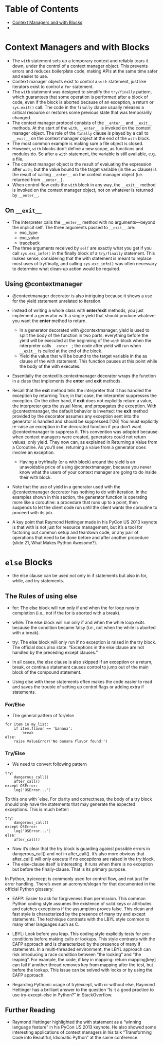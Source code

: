 # Table of Contents

* [Context Managers and with Blocks](#context-managers-and-with-blocks)
* [](#)


# Context Managers and with Blocks
* The `with` statement sets up a temporary context and reliably tears it down, under the control of a context manager object. This prevents errors and reduces boilerplate code, making APIs at the same time safer and easier to use.
* Context manager objects exist to control a `with` statement, just like iterators exist to control a `for` statement.
* The `with` statement was designed to simplify the `try/finally` pattern, which guarantees that some operation is performed after a block of code, even if the block is aborted because of an exception, a return or `sys.exit()` call. The code in the `finally` clause usually releases a critical resource or restores some previous state that was temporarily changed.
* The context manager protocol consists of the `__enter__` and `__exit__` methods. At the start of the `with`, `__enter__` is invoked on the context manager object. The role of the `finally` clause is played by a call to `__exit__` on the context manager object at the end of the `with` block.
* The most common example is making sure a file object is closed.
* However, `with` blocks don’t define a new scope, as functions and modules do. So after a `with` statement, the variable is still available, e.g. a file.
* The context manager object is the result of evaluating the expression after `with`, but the value bound to the target variable (in the `as` clause) is the result of calling `__enter__` on the context manager object (i.e. returned from `__enter__`).
* When control flow exits the `with` block in any way, the `__exit__` method is invoked on the context manager object, not on whatever is returned by `__enter__`.

## On `__exit__`
* The interpreter calls the `__enter__` method with no arguments—beyond the implicit self. The three arguments passed to `__exit__` are:
  * exc_type
  * exc_value
  * traceback
* The three arguments received by `self` are exactly what you get if you call `sys.exc_info()` in the finally block of a `try/finally` statement. This makes sense, considering that the with statement is meant to replace most uses of try/finally, and calling `sys.exc_info()` was often necessary to determine what clean-up action would be required.

## Using @contextmanager
* @contextmanager decorator is also intriguing because it shows a use for the yield statement unrelated to iteration.
* instead of writing a whole class with __enter__/__exit__ methods, you just implement a generator with a single yield that should produce whatever you want the __enter__ method to return.
  * In a generator decorated with @contextmanager, yield is used to split the body of the function in two parts: everything before the yield will be executed at the beginning of the `with` block when the interpreter calls `__enter__`; the code after yield will run when `__exit__` is called at the end of the block.
  * Yield the value that will be bound to the target variable in the as clause of the with statement. This function pauses at this point while the body of the with executes.
* Essentially the contextlib.contextmanager decorator wraps the function in a class that implements the __enter__ and __exit__ methods.
* Recall that the __exit__ method tells the interpreter that it has handled the exception by returning True; in that case, the interpreter suppresses the exception. On the other hand, if __exit__ does not explicitly return a value, the interpreter gets the usual None, and propagates the exception. With @contextmanager, the default behavior is inverted: the __exit__ method provided by the decorator assumes any exception sent into the generator is handled and should be suppressed.[126] You must explicitly re-raise an exception in the decorated function if you don’t want @contextmanager to suppress it. This convention was adopted because when context managers were created, generators could not return values, only yield. They now can, as explained in Returning a Value from a Coroutine. As you’ll see, returning a value from a generator does involve an exception.
  * Having a try/finally (or a with block) around the yield is an unavoidable price of using @contextmanager, because you never know what the users of your context manager are going to do inside their with block.
* Note that the use of yield in a generator used with the @contextmanager decorator has nothing to do with iteration. In the examples shown in this section, the generator function is operating more like a coroutine: a procedure that runs up to a point, then suspends to let the client code run until the client wants the coroutine to proceed with its job.

* A key point that Raymond Hettinger made in his PyCon US 2013 keynote is that with is not just for resource management, but it’s a tool for factoring out common setup and teardown code, or any pair of operations that need to be done before and after another procedure (slide 21, What Makes Python Awesome?).


# `else` Blocks
* the else clause can be used not only in if statements but also in for, while, and try statements.

## The Rules of using else
* for: The else block will run only if and when the for loop runs to completion (i.e., not if the for is aborted with a break).
* while: The else block will run only if and when the while loop exits because the condition became falsy (i.e., not when the while is aborted with a break).
* try: The else block will only run if no exception is raised in the try block. The official docs also state: “Exceptions in the else clause are not handled by the preceding except clauses.”
* In all cases, the else clause is also skipped if an exception or a return, break, or continue statement causes control to jump out of the main block of the compound statement.

* Using else with these statements often makes the code easier to read and saves the trouble of setting up control flags or adding extra if statements.

### For/Else
* The general pattern of for/else
```
for item in my_list:
    if item.flavor == 'banana':
        break
else:
    raise ValueError('No banana flavor found!')
```

### Try/Else
* We need to convert following pattern
```
try:
    dangerous_call()
    after_call()
except OSError:
    log('OSError...')
```

To this one with `else. For clarity and correctness, the body of a try block should only have the statements that may generate the expected exceptions. This is much better:

```
try:
    dangerous_call()
except OSError:
    log('OSError...')
else:
    after_call()
```

* Now it’s clear that the try block is guarding against possible errors in dangerous_call() and not in after_call(). It’s also more obvious that after_call() will only execute if no exceptions are raised in the try block.
* The else-clause itself is interesting. It runs when there is no exception but before the finally-clause. That is its primary purpose.

In Python, try/except is commonly used for control flow, and not just for error handling. There’s even an acronym/slogan for that documented in the official Python glossary:
  * EAFP: Easier to ask for forgiveness than permission. This common Python coding style assumes the existence of valid keys or attributes and catches exceptions if the assumption proves false. This clean and fast style is characterized by the presence of many try and except statements. The technique contrasts with the LBYL style common to many other languages such as C.
  * LBYL: Look before you leap. This coding style explicitly tests for pre-conditions before making calls or lookups. This style contrasts with the EAFP approach and is characterized by the presence of many if statements. In a multi-threaded environment, the LBYL approach can risk introducing a race condition between “the looking” and “the leaping”. For example, the code, if key in mapping: return mapping[key] can fail if another thread removes key from mapping after the test, but before the lookup. This issue can be solved with locks or by using the EAFP approach.

* Regarding Pythonic usage of try/except, with or without else, Raymond Hettinger has a brilliant answer to the question “Is it a good practice to use try-except-else in Python?” in StackOverflow. 

## Further Reading
* Raymond Hettinger highlighted the with statement as a “winning language feature” in his PyCon US 2013 keynote. He also showed some interesting applications of context managers in his talk “Transforming Code into Beautiful, Idiomatic Python” at the same conference.
